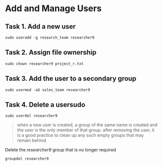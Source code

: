 # Add and Manage Users

## Task 1. Add a new user
`sudo useradd -g research_team researcher9`

## Task 2. Assign file ownership
`sudo chown researcher9 project_r.txt`

## Task 3. Add the user to a secondary group
`sudo usermod -aG sales_team researcher9`

## Task 4. Delete a usersudo 
`sudo userdel researcher9`
> when a new user is created, a group of the same name is created and the user is the only member of that group. after removing the user, it is a good practice to clean up any such empty groups that may remain behind. 

Delete the *researcher9* group that is no longer required

`groupdel researcher9`

